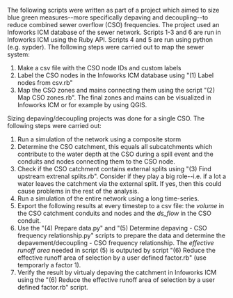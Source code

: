 The following scripts were written as part of a project which aimed to size blue green measures--more specifically depaving and decoupling--to reduce combined sewer overflow (CSO) frequencies. The project used an Infoworks ICM database of the sewer network. Scripts 1-3 and 6 are run in Infoworks ICM using the Ruby API. Scripts 4 and 5 are run using python (e.g. sypder).
The following steps were carried out to map the sewer system:

1) Make a csv file with the CSO node IDs and custom labels
2) Label the CSO nodes in the Infoworks ICM database using "(1) Label nodes from csv.rb"
3) Map the CSO zones and mains connecting them using the script "(2) Map CSO zones.rb". The final zones and mains can be visualized in Infoworks ICM or for example by using QGIS.

Sizing depaving/decoupling projects was done for a single CSO. The following steps were carried out:
1) Run a simulation of the network using a composite storm
2) Determine the CSO catchment, this equals all subcatchments which contribute to the water depth at the CSO during a spill event and the conduits and nodes connecting them to the CSO node. 
3) Check if the CSO catchment contains external splits using "(3) Find upstream extrenal splits.rb". Consider if they play a big role--i.e. if a lot a water leaves the catchment via the external split. If yes, then this could cause problems in the rest of the analysis.
4) Run a simulation of the entire network using a long time-series.
5) Export the following results at every timestep to a csv file: the _volume_ in the CSO catchment conduits and nodes and the _ds_flow_ in the CSO conduit.
6) Use the "(4) Prepare data.py" and "(5) Determine depaving - CSO frequency relationship.py" scripts to prepare the data and determine the depavement/decoupling - CSO frequency relationship. The _effective runoff area_ needed in script (5) is outputed by script "(6) Reduce the effective runoff area of selection by a user defined factor.rb" (use temporarly a factor 1). 
7) Verify the result by virtualy depaving the catchment in Infoworks ICM using the "(6) Reduce the effective runoff area of selection by a user defined factor.rb" script. 
